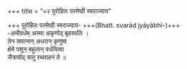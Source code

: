 +++
title = "०२ पुरोहितः परमेष्ठी स्वराज्याय"

+++
पुरोहितः परमेष्ठी स्वराज्याय- +++(Bhatt. svarāḍ jyāyābhī-)+++  
-अभीवर्धम् अस्मा अकृणोद् बृहस्पतिः ।  
तेन सपत्नान् अधरान् कृणुष्व  
क्षेमे पशून् बहुलान् वर्धयित्वा  
जैत्रायोद् यातु रथवाहनं ते ॥